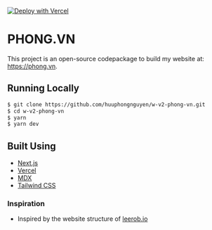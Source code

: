 [![Deploy with Vercel](https://vercel.com/button)](https://vercel.com/new/git/external?repository-url=https%3A%2F%2Fgithub.com%2Fhuuphongnguyen%2Fw-v2-phong-vn)

# PHONG.VN

This project is an open-source codepackage to build my website at: https://phong.vn.

## Running Locally

```bash
$ git clone https://github.com/huuphongnguyen/w-v2-phong-vn.git
$ cd w-v2-phong-vn
$ yarn
$ yarn dev
```

## Built Using

- [Next.js](https://nextjs.org/)
- [Vercel](https://vercel.com)
- [MDX](https://github.com/mdx-js/mdx)
- [Tailwind CSS](https://tailwindcss.com/)

### Inspiration

- Inspired by the website structure of [leerob.io](https://leerob.io/)
